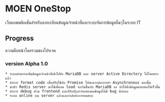 # MOEN OneStop

เว็บแอพพลิเคชั่นสำหรับลงทะเบียนข้อมูลเจ้าหน้าที่และระบบจัดการข้อมูลอื่นๆในระบบ IT

## Progress
ความคืบหน้าโดยรวมของโปรเจค

### version Alpha 1.0
```
* ระบบสามารถเพิ่มข้อมูลเจ้าหน้าที่เข้าไปยัง MariaDB และ server Active Directory ได้โดยตรงแล้ว
* ทำการ format code เพื่อปรับใช้กับ Promise ให้สะดวกต่อการทำ Asynchronous มากขึ้น
* นำตัว Redis server มาใช้เพื่อลด load จะเกิดขึ้นกับ MariaDB ลง ทำให้ดึงข้อมูลมาแสดงได้เร็วขึ้น
* ทำการ debug ส่วน frontend และปรับปรุงการแสดงผลข้อมูลให้มี bug น้อยลง
* ระบบ online บน server แล้วและกำลังทำการทดสอบ
```
